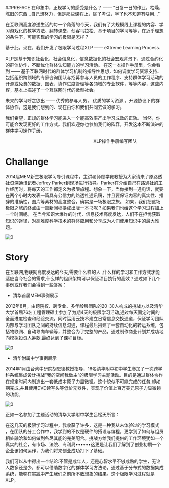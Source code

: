 ##PREFACE
在印象中，正规学习的感受是什么？ —— “日复一日的作业，枯燥，陈旧的东西…自己想努力，但是那些课程上，除了考试，学了也不知道有啥用…”

在互联网高度渗透生活的每一个角落的今天，我们有了大规模线上课程的内容、学习游戏化的教学方法、翻转课堂、创客马拉松、基于项目的学习等等，在近乎理想的条件下，可能实现的学习的极限是怎样？

基于此，现在，我们开发了极限学习过程XLP —— eXtreme Learning Process.

XLP是基于知识社会化，社会信息化，信息数据化的社会宏观背景下，通过合约化的群体协作，不断优化群体认知能力的学习活动。
在这一本操作手册里，你会看到 —— 基于互联网时代的群体学习机制的指导性思想，如何调度学习资源支持、包括组织跨领域的专家咨询团队与招募参与人员的工作程序、支持群体学习活动的开源或免费的数据、图表、协作进度管理等各领域的专业软件，等等内容，这些内容，基本上描述了一个互联网时代的微型社会。

未来的学习呼之欲出 —— 优秀的参与人员， 优质的学习资源 ，开源协议下的群体协作，这是我们想到的、现在由你和我们共同去做的学习。

我们希望，正规的群体学习能进入一个能高效率产出学习成效的正轨。
当然，你可能会发现更好的工作方式。我们欢迎你也参加我们的阵容，开发这本不断演进的群体学习操作手册。

　　　　　　　　　　　　　　　　　　　　XLP操作手册编写团队



# Challange
2014届MEM新生极限学习导引课程中，主讲老师顾学雍教授为大家请来了原路透社资深通讯记者Jeffrey Parker到现场进行指导。Parker在介绍自己在路通社的工作经历时，将每天的工作都定义为极限旅程。想象一下，当你接到一通电话，就要在两个小时内发表一篇具有公信力的路透社通讯稿，并且要保证内容的真实性、措辞的准确性，图片等素材的高度整合，确实是一场极限之旅。
    如果，我们把这场极限之旅的终点由一篇新闻稿换成出版一本书呢？如果我们也给这个学习过程加上一个时间呢。
    在当今知识大爆炸的时代，信息技术高度发达，人们不在担忧获取知识的途径，对高难度科学技术的群体应用和分享成为人们使用知识中的最大难题。



![0](../assets/introduction/challange/01.png)


# Story
在互联网,物联网高度发达的今天,需要什么样的人
,什么样的学习和工作方式才能适应当今社会的需求,什么样的组织架构可以保证项目执行的高效？通过如下几个事例或许我们会得到一些答案：



* 清华首届MEM事例展示

2012年8月，由跨院校、跨专业、多年龄层团队的20-30人构成的挑战方以及清华大学首届76名工程管理硕士参加了为期4天的极限学习活动,通过每天固定时间的全面进度检查和经验交流，同时运用云技术建立日常信息交换通道，保证学习团队内部与学习团队之间的持续信息沟通，课程最后搭建了一套自动化的转运系统，包括物联网、自动导向车辆等，并整合为了完整的产品，通过制作商业计划并成功地向模拟投资人筹款,最终达到了课程目标。

![0](../assets/Introduction/11/08.jpg)




* 清华附属中学事例展示

2014年1月由台湾中研院胡恩德教授指导，16名清华附中初中学生参加了一次跨学科系统集成设计挑战“我的空间我做主”的极限学习主题活动。目的是通过群体协作在规定时间内制造出一套低成本原子力显微镜。这个貌似不可能完成的任务,却如期完成,并且使用DVD读写头等低价元器件，实现了价值上百万美元原子力显微镜的功能。

![0](../assets/Introduction/11/10.jpg)


正如一名参加了主题活动的清华大学附中学生吕松天所言：

在这几天的极限学习过程中，我收获了许多，这是一种我从未体验过的学习模式 ，在团队的分工合作中，我学到的不仅是硬件的搭设与编程，更学到了如何与组员相处融洽和如何做到各尽其能的完美配合。挑战方给我们提供的工作环境犹如一个真实的社会，有市场、法院、专利局••••••这更是让我们了解到了创业初期一个企业该如何运作，为我们将来创业成功打下了基础。

我们可以从中得出一个结论:不管是成年人，还是心智水平不够成熟的学生，无论人数多还是少，都可以借助数字化的群体学习方法论，通过基于分布式的数据集成系统，能够在实践中产生我们之前所不敢想象的结果。这个极限学习过程就是XLP。



